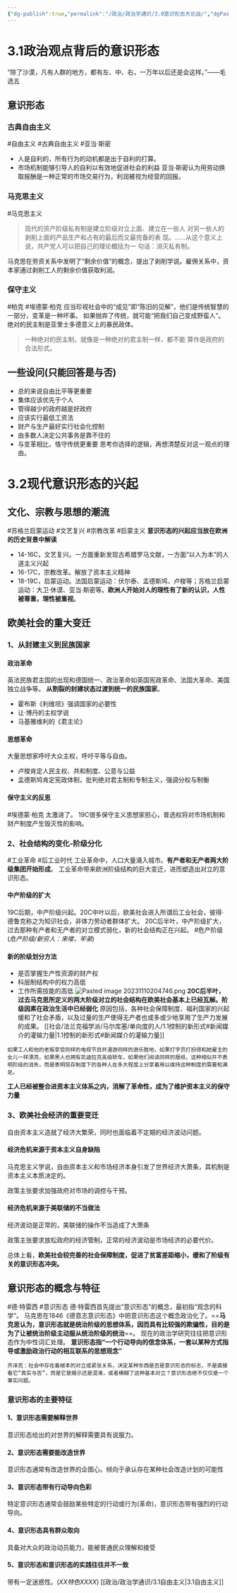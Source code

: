 ```yaml
---
{"dg-publish":true,"permalink":"/政治/政治学通识/3.0意识形态大论战/","dgPassFrontmatter":true}
---
```



# 3.1政治观点背后的意识形态
“除了沙漠，凡有人群的地方，都有左、中、右，一万年以后还是会这样。”——毛选五
## 意识形态
### 古典自由主义
#自由主义 #古典自由主义 #亚当·斯密
- 人是自利的，所有行为的动机都是出于自利的打算。
- 市场机制能够引导人的自利以有效地促进社会的利益
亚当·斯密认为用劳动换取报酬是一种正常的市场交易行为，利润被视为经营的回报。
### 马克思主义
#马克思主义
>现代的资产阶级私有制是建立阶级对立上面、建立在一些人 对另一些人的剥削上面的产品生产和占有的最后而又最完备的表 现。……从这个意义上说，共产党人可以把自己的理论概括为一 句话：消灭私有制。

马克思在劳资关系中发明了“剩余价值”的概念，提出了剥削学说。雇佣关系中，资本家通过剥削工人的剩余价值获取利润。
### 保守主义
#柏克 #埃德蒙·柏克
应当珍视社会中的“成见”即“陈旧的见解”，他们是传统智慧的一部分，变革是一种坏事。
如果抛弃了传统，就可能“把我们自己变成野蛮人”。
绝对的民主制是亚里士多德意义上的暴民政体。
>一种绝对的民主制，就像是一种绝对的君主制一样，都不能 算作是政府的合法形式。

## 一些设问(只能回答是与否)
- 总的来说自由比平等更重要 
- 集体应该优先于个人
- 管得越少的政府越是好政府
- 应该实行最低工资法
- 财产与生产最好实行社会化控制
- 由多数人决定公共事务是靠不住的
- 与变革相比，恪守传统更重要
思考你选择的逻辑，再想清楚反对这一观点的理由。
# 3.2现代意识形态的兴起
## 文化、宗教与思想的潮流
#苏格兰启蒙运动  #文艺复兴 #宗教改革 #启蒙主义 
**意识形态的兴起应当放在欧洲的历史背景中解读**
- 14-16C，文艺复兴。一方面重新发现古希腊罗马文献，一方面“以人为本”的人道主义兴起
- 16-17C，宗教改革。解放了资本主义精神
- 18-19C，启蒙运动。法国启蒙运动：伏尔泰、孟德斯鸠、卢梭等；苏格兰启蒙运动：大卫·休谟、亚当·斯密等。**欧洲人开始对人的理性有了新的认识，人性被尊重，理性被重视**。
## 欧美社会的重大变迁
### 1、从封建主义到民族国家
#### 政治革命
英法民族君主国的出现和德国统一、政治革命如英国宪政革命、法国大革命、美国独立战争等。
**从割裂的封建状态过渡到统一的民族国家**。
- 霍布斯《利维坦》强调国家的必要性
- 让·博丹的主权学说
- 马基雅维利的《君主论》
#### 思想革命
大量思想家呼吁大众主权，呼吁平等与自由。
- 卢梭肯定人民主权、共和制度、公意与公益
- 孟德斯鸠肯定宪政体制，批判绝对君主制和专制主义，强调分权与制衡
#### 保守主义的反思
#埃德蒙·柏克 
太激进了。
19C很多保守主义思想家担心，普选权将对市场机制和财产制度产生毁灭性的影响。
### 2、社会结构的变化-阶级分化
#工业革命 #后工业时代 
工业革命中，人口大量涌入城市。**有产者和无产者两大阶级集团开始形成**。
工业革命带来欧洲阶级结构的巨大变迁，进而塑造出对立的意识形态。
#### 中产阶级的扩大
19C后期，中产阶级兴起。20C中叶以后，欧美社会进入所谓后工业社会，彼得·德鲁克称之为知识社会，非体力劳动者群体扩大。
20C后半叶，中产阶级扩大，过去那种有产者和无产者的对立模式弱化，新的社会结构正在兴起。
#危产阶级 
(*危产阶级/新穷人：来喽，牢弟*)
#### 新的阶级划分方法
- 是否掌握生产性资源的财产权
- 科层制结构中的权力高低
- 工作所需技能的高低
![Pasted image 20231110204746.png](/img/user/Pasted%20image%2020231110204746.png)
**20C后半叶，过去马克思所定义的两大阶级对立的社会结构在欧美社会基本上已经瓦解。阶级因素在政治生活中已经弱化**
原因包括，各种社会保障制度、福利国家的兴起缓和了社会矛盾，以及过量的生产使得无产者也或多或少地享用了生产力发展的成果。
[[社会/法兰克福学派/马尔库塞/单向度的人/1.1控制的新形式#新闻媒介的灌输力量\|1.1控制的新形式#新闻媒介的灌输力量]]
```
如果工人和他的老板享受同样的电视节目并漫游同样的游乐胜地，如果打字员打扮得和她雇主的女儿一样漂亮，如果黑人也拥有凯迪拉克高级轿车，如果他们阅读同样的报纸，这种相似并不表明阶级的消失，而是表明现存制度下的各种人在多大程度上分享着用以维持这种制度的需要和满足。
```
**工人已经被整合进资本主义体系之内，消解了革命性，成为了维护资本主义的保守力量**
### 3、欧美社会经济的重要变迁
自由资本主义造就了经济大繁荣，同时也面临着不定期的经济波动问题。
#### 经济危机来源于资本主义自身缺陷
马克思主义学说，自由资本主义和市场经济本身引发了世界经济大萧条，其机制是资本主义本质决定的。

政策主张要求加强政府对市场的调控与干预。
#### 经济危机来源于美联储的不当做法
经济波动是正常的，美联储的操作不当造成了大萧条

政策主张要求放松政府的经济管制，正常的经济波动是市场经济的必要代价。

总体上看，**欧美社会较完善的社会保障制度，促进了贫富差距缩小，缓和了阶级有关的意识形态冲突。**
## 意识形态的概念与特征
#德·特雷西 #意识形态 
德·特雷西首先提出“意识形态”的概念，最初指“观念的科学”。
马克思在1846《德意志意识形态》中把意识形态这个概念政治化了。==**马克思认为，意识形态就是统治阶级的思想体系，因而具有比较强的欺骗性，目的是为了让被统治阶级主动服从统治阶级的统治**==。
现在的政治学研究往往把意识形态作为中性词汇处理。
**意识形态指“一个行动导向的信念体系，一套以某种方式指导或激励政治行动的相互联系的思想观念”**
```
齐泽克：社会中存在着根本的对立或紧张关系，决定某种东西是否是意识形态的标志，不是直接看它“真实与否”，而是它是揭示还是混淆，或者模糊了这种基本对立？意识形态绝不仅仅是一个事实问题。
```
### 意识形态的主要特征
#### 1、意识形态需要解释世界
意识形态给出的对世界的解释需要具有说服力。
#### 2、意识形态需要能改造世界
意识形态通常有改造世界的企图心。倾向于承认存在某种社会改造计划的可能性
#### 3、意识形态带有行动导向色彩
特定意识形态通常会鼓励某些特定的行动或行为(革命)，意识形态带有强烈的行动导向。
#### 4、意识形态具有群众取向
具备对大众的政治动员能力，能被普通民众理解和接受
#### 5、意识形态和意识形态的实践往往并不一致
带有一定迷惑性。(*XX特色XXXX*)
[[政治/政治学通识/3.1自由主义\|3.1自由主义]]